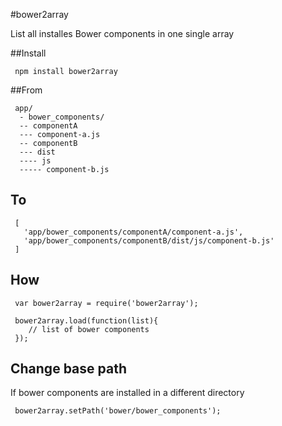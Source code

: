 #bower2array

List all installes Bower components in one single array

##Install

     npm install bower2array

##From

     app/
      - bower_components/
      -- componentA
      --- component-a.js
      -- componentB
      --- dist
      ---- js
      ----- component-b.js


## To

     [
       'app/bower_components/componentA/component-a.js',
       'app/bower_components/componentB/dist/js/component-b.js'
     ]

## How

     var bower2array = require('bower2array');

     bower2array.load(function(list){
        // list of bower components
     });

## Change base path

If bower components are installed in a different directory

     bower2array.setPath('bower/bower_components');
